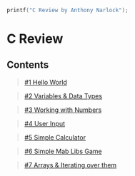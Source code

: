 ```c
printf("C Review by Anthony Narlock");
```

# C Review

## Contents

> [#1 Hello World](https://github.com/narlock/cpp-archive/blob/main/C%20Review/helloWorld.c)

> [#2 Variables & Data Types](https://github.com/narlock/cpp-archive/blob/main/C%20Review/dataTypes.c)

> [#3 Working with Numbers](https://github.com/narlock/cpp-archive/blob/main/C%20Review/workingWithNumbers.c)

> [#4 User Input](https://github.com/narlock/cpp-archive/blob/main/C%20Review/simpleInput.c)

> [#5 Simple Calculator](https://github.com/narlock/cpp-archive/blob/main/C%20Review/simpleCalculator.c)

> [#6 Simple Mab Libs Game](https://github.com/narlock/cpp-archive/blob/main/C%20Review/simpleMadLib.c)

> [#7 Arrays & Iterating over them](https://github.com/narlock/cpp-archive/blob/main/C%20Review/arrays.c)

